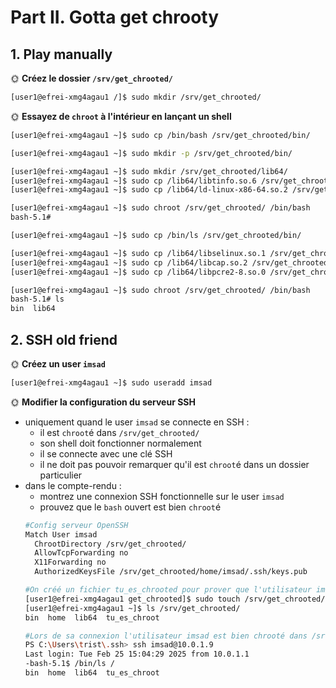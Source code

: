 # Part II. Gotta get chrooty

## 1. Play manually

🌞 **Créez le dossier `/srv/get_chrooted/`**
```bash
[user1@efrei-xmg4agau1 /]$ sudo mkdir /srv/get_chrooted/
```
🌞 **Essayez de `chroot` à l'intérieur en lançant un shell**
```bash
[user1@efrei-xmg4agau1 ~]$ sudo cp /bin/bash /srv/get_chrooted/bin/

[user1@efrei-xmg4agau1 ~]$ sudo mkdir -p /srv/get_chrooted/bin/

[user1@efrei-xmg4agau1 ~]$ sudo mkdir /srv/get_chrooted/lib64/
[user1@efrei-xmg4agau1 ~]$ sudo cp /lib64/libtinfo.so.6 /srv/get_chrooted/lib64/
[user1@efrei-xmg4agau1 ~]$ sudo cp /lib64/ld-linux-x86-64.so.2 /srv/get_chrooted/lib64/

[user1@efrei-xmg4agau1 ~]$ sudo chroot /srv/get_chrooted/ /bin/bash
bash-5.1#

[user1@efrei-xmg4agau1 ~]$ sudo cp /bin/ls /srv/get_chrooted/bin/

[user1@efrei-xmg4agau1 ~]$ sudo cp /lib64/libselinux.so.1 /srv/get_chrooted/lib64/
[user1@efrei-xmg4agau1 ~]$ sudo cp /lib64/libcap.so.2 /srv/get_chrooted/lib64/
[user1@efrei-xmg4agau1 ~]$ sudo cp /lib64/libpcre2-8.so.0 /srv/get_chrooted/lib64/

[user1@efrei-xmg4agau1 ~]$ sudo chroot /srv/get_chrooted/ /bin/bash
bash-5.1# ls
bin  lib64
```

## 2. SSH old friend

🌞 **Créez un user `imsad`**
```bash
[user1@efrei-xmg4agau1 ~]$ sudo useradd imsad
```
🌞 **Modifier la configuration du serveur SSH**

- uniquement quand le user `imsad` se connecte en SSH :
  - il est `chroot`é dans `/srv/get_chrooted/`
  - son shell doit fonctionner normalement
  - il se connecte avec une clé SSH
  - il ne doit pas pouvoir remarquer qu'il est `chroot`é dans un dossier particulier
- dans le compte-rendu :
  - montrez une connexion SSH fonctionnelle sur le user `imsad`
  - prouvez que le `bash` ouvert est bien `chroot`é
  ```bash
  #Config serveur OpenSSH
  Match User imsad
    ChrootDirectory /srv/get_chrooted/
    AllowTcpForwarding no
    X11Forwarding no
    AuthorizedKeysFile /srv/get_chrooted/home/imsad/.ssh/keys.pub

  #On créé un fichier tu_es_chrooted pour prover que l'utilisateur imsad est bien chrooté dans /srv/getchrooted
  [user1@efrei-xmg4agau1 get_chrooted]$ sudo touch /srv/get_chrooted/tu_es_chroot
  [user1@efrei-xmg4agau1 ~]$ ls /srv/get_chrooted/
  bin  home  lib64  tu_es_chroot

  #Lors de sa connexion l'utilisateur imsad est bien chrooté dans /srv/get_chrooted
  PS C:\Users\trist\.ssh> ssh imsad@10.0.1.9
  Last login: Tue Feb 25 15:04:29 2025 from 10.0.1.1
  -bash-5.1$ /bin/ls /
  bin  home  lib64  tu_es_chroot
  ```

